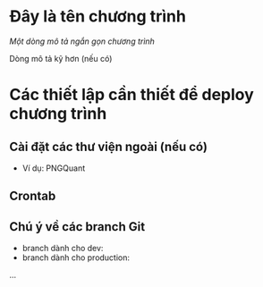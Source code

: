 # Đây là tên chương trình 
_Một dòng mô tả ngắn gọn chương trình_

Dòng mô tả kỹ hơn (nếu có)

# Các thiết lập cần thiết để deploy chương trình 

## Cài đặt các thư viện ngoài (nếu có)
* Ví dụ: PNGQuant

## Crontab

## Chú ý về các branch Git
* branch dành cho dev:
* branch dành cho production: 

...

